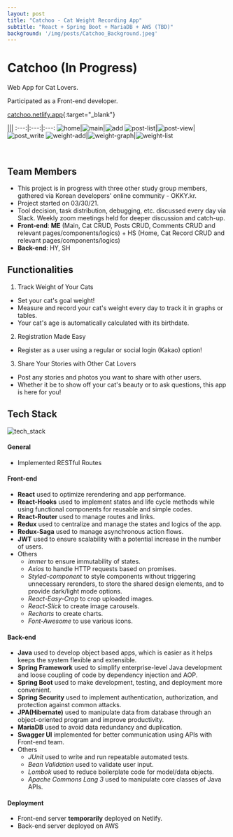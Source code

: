 ```yaml
---
layout: post
title: "Catchoo - Cat Weight Recording App"
subtitle: "React + Spring Boot + MariaDB + AWS (TBD)"
background: '/img/posts/Catchoo_Background.jpeg'
---
```

# Catchoo (In Progress)
Web App for Cat Lovers.

Participated as a Front-end developer.

[catchoo.netlify.app](https://catchoo.netlify.app){:target="_blank"}

|||
:---:|:---:|:---:
![home](/img/posts/Catchoo_home.png)|![main](/img/posts/Catchoo_main.png)|![add](/img/posts/Catchoo_add.png)
![post-list](/img/posts/Catchoo_post_list.png)|![post-view](/img/posts/Catchoo_post_view.png)|![post_write](/img/posts/Catchoo_post_write.png)
![weight-add](/img/posts/Catchoo_weight.png)|![weight-graph](/img/posts/Catchoo_weight-graph.png)|![weight-list](/img/posts/Catchoo_weight_list.png)

<br />

## Team Members
- This project is in progress with three other study group members, gathered via Korean developers' online community - OKKY.kr.
- Project started on 03/30/21.
- Tool decision, task distribution, debugging, etc. discussed every day via Slack. Weekly zoom meetings held for deeper discussion and catch-up.
- **Front-end**: **ME** (Main, Cat CRUD, Posts CRUD, Comments CRUD and relevant pages/components/logics) + HS (Home, Cat Record CRUD and relevant pages/components/logics)
- **Back-end**: HY, SH <br />

## Functionalities
1. Track Weight of Your Cats
- Set your cat's goal weight!
- Measure and record your cat's weight every day to track it in graphs or tables.
- Your cat's age is automatically calculated with its birthdate.

2. Registration Made Easy
- Register as a user using a regular or social login (Kakao) option!

3. Share Your Stories with Other Cat Lovers
- Post any stories and photos you want to share with other users.
- Whether it be to show off your cat's beauty or to ask questions, this app is here for you! <br />

## Tech Stack
![tech_stack](/img/posts/Catchoo_tech_stack.png) <br/>

#### General
- Implemented RESTful Routes <br/>

#### Front-end
- **React** used to optimize rerendering and app performance.
- **React-Hooks** used to implement states and life cycle methods while using functional components for reusable and simple codes.
- **React-Router** used to manage routes and links.
- **Redux** used to centralize and manage the states and logics of the app.
- **Redux-Saga** used to manage asynchronous action flows.
- **JWT** used to ensure scalability with a potential increase in the number of users.
- Others
  * _immer_ to ensure immutability of states.
  * _Axios_ to handle HTTP requests based on promises.
  * _Styled-component_ to style components without triggering unnecessary rerenders, to store the shared design elements, and to provide dark/light mode options.
  * _React-Easy-Crop_ to crop uploaded images.
  * _React-Slick_ to create image carousels.
  * _Recharts_ to create charts.
  * _Font-Awesome_  to use various icons.

#### Back-end
- **Java** used to develop object based apps, which is easier as it helps keeps the system flexible and extensible.
- **Spring Framework** used to simplify enterprise-level Java development and loose coupling of code by dependency injection and AOP.
- **Spring Boot** used to make development, testing, and deployment more convenient.
- **Spring Security** used to implement authentication, authorization, and protection against common attacks.
- **JPA(Hibernate)** used to manipulate data from database through an object-oriented program and improve productivity.
- **MariaDB** used to avoid data redundancy and duplication.
- **Swagger UI** implemented for better communication using APIs with Front-end team.
- Others
  - *JUnit* used to write and run repeatable automated tests.
  - *Bean Validation* used to validate user input.
  - *Lombok* used to reduce boilerplate code for model/data objects. 
  - *Apache Commons Lang 3* used to manipulate core classes of Java APIs.

#### Deployment
- Front-end server **temporarily** deployed on Netlify.
- Back-end server deployed on AWS